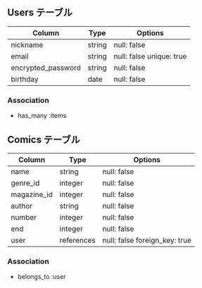## Users テーブル

| Column              | Type   | Options                  |
| ------------------- | ------ | ------------------------ |
| nickname            | string | null: false              |
| email               | string | null: false unique: true |
| encrypted_password  | string | null: false              |
| birthday            | date   | null: false              |

### Association

- has_many :items

## Comics テーブル

| Column       | Type       | Options                       |
| ------------ | ---------- | ----------------------------- |
| name         | string     | null: false                   |
| genre_id     | integer    | null: false                   |
| magazine_id  | integer    | null: false                   |
| author       | string     | null: false                   |
| number       | integer    | null: false                   |
| end          | integer    | null: false                   |
| user         | references | null: false foreign_key: true |

### Association

- belongs_to :user
